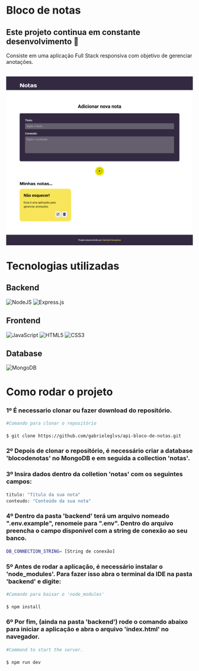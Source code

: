 # Bloco de notas

## Este projeto continua em constante desenvolvimento :construction:

Consiste em uma aplicação Full Stack responsiva com objetivo de gerenciar anotações.

<br>
 <img align="center" src="backend/src/assets/img/tela-inicial-desktop.png" />

<br>

# Tecnologias utilizadas

## Backend

![NodeJS](https://img.shields.io/badge/node.js-6DA55F?style=for-the-badge&logo=node.js&logoColor=white)
![Express.js](https://img.shields.io/badge/express.js-%23404d59.svg?style=for-the-badge&logo=express&logoColor=%2361DAFB)

## Frontend
![JavaScript](https://img.shields.io/badge/javascript-%23323330.svg?style=for-the-badge&logo=javascript&logoColor=%23F7DF1E)
![HTML5](https://img.shields.io/badge/html5-%23E34F26.svg?style=for-the-badge&logo=html5&logoColor=white)
![CSS3](https://img.shields.io/badge/css3-%231572B6.svg?style=for-the-badge&logo=css3&logoColor=white)

## Database
![MongoDB](https://img.shields.io/badge/MongoDB-%234ea94b.svg?style=for-the-badge&logo=mongodb&logoColor=white)

# Como rodar o projeto

### 1º É necessario clonar ou fazer download do repositório.

```bash
#Comando para clonar o repositório

$ git clone https://github.com/gabrieleglvs/api-bloco-de-notas.git
```

### 2º Depois de clonar o repositório, é necessário criar a database 'blocodenotas' no MongoDB e em seguida a collection 'notas'.

### 3º Insira dados dentro da colletion 'notas' com os seguintes campos:

```bash
titulo: "Título da sua nota"
conteudo: "Conteúdo da sua nota"
```

### 4º Dentro da pasta 'backend' terá um arquivo nomeado ".env.example", renomeie para ".env". Dentro do arquivo preencha o campo disponível com a string de conexão ao seu banco.

```bash
DB_CONNECTION_STRING= [String de conexão]
```

### 5º Antes de rodar a aplicação, é necessário instalar o 'node_modules'. Para fazer isso abra o terminal da IDE na pasta 'backend' e digite:

```bash
#Comando para baixar o 'node_modules'

$ npm install
```

### 6º Por fim, (ainda na pasta 'backend') rode o comando abaixo para iniciar a aplicação e abra o arquivo 'index.html' no navegador.

```bash
#Command to start the server.

$ npm run dev
```

<br>
